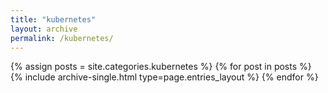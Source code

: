 ```yaml
---
title: "kubernetes"
layout: archive
permalink: /kubernetes/
---
```



{% assign posts = site.categories.kubernetes %}
{% for post in posts %} {% include archive-single.html type=page.entries_layout %} {% endfor %}
